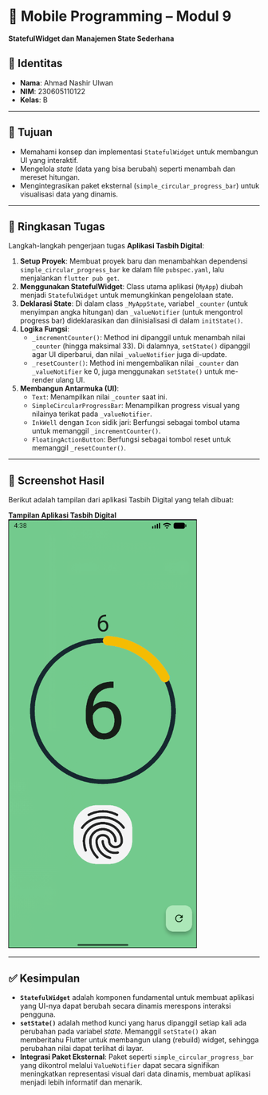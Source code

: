 # 📱 Mobile Programming – Modul 9
**StatefulWidget dan Manajemen State Sederhana**

## 👤 Identitas
- **Nama**: Ahmad Nashir Ulwan
- **NIM**: 230605110122
- **Kelas**: B

---

## 🎯 Tujuan
- Memahami konsep dan implementasi `StatefulWidget` untuk membangun UI yang interaktif.
- Mengelola *state* (data yang bisa berubah) seperti menambah dan mereset hitungan.
- Mengintegrasikan paket eksternal (`simple_circular_progress_bar`) untuk visualisasi data yang dinamis.

---

## 📝 Ringkasan Tugas
Langkah-langkah pengerjaan tugas **Aplikasi Tasbih Digital**:

1.  **Setup Proyek**: Membuat proyek baru dan menambahkan dependensi `simple_circular_progress_bar` ke dalam file `pubspec.yaml`, lalu menjalankan `flutter pub get`.
2.  **Menggunakan StatefulWidget**: Class utama aplikasi (`MyApp`) diubah menjadi `StatefulWidget` untuk memungkinkan pengelolaan state.
3.  **Deklarasi State**: Di dalam class `_MyAppState`, variabel `_counter` (untuk menyimpan angka hitungan) dan `_valueNotifier` (untuk mengontrol progress bar) dideklarasikan dan diinisialisasi di dalam `initState()`.
4.  **Logika Fungsi**:
    -   `_incrementCounter()`: Method ini dipanggil untuk menambah nilai `_counter` (hingga maksimal 33). Di dalamnya, `setState()` dipanggil agar UI diperbarui, dan nilai `_valueNotifier` juga di-update.
    -   `_resetCounter()`: Method ini mengembalikan nilai `_counter` dan `_valueNotifier` ke 0, juga menggunakan `setState()` untuk me-render ulang UI.
5.  **Membangun Antarmuka (UI)**:
    -   `Text`: Menampilkan nilai `_counter` saat ini.
    -   `SimpleCircularProgressBar`: Menampilkan progress visual yang nilainya terikat pada `_valueNotifier`.
    -   `InkWell` dengan `Icon` sidik jari: Berfungsi sebagai tombol utama untuk memanggil `_incrementCounter()`.
    -   `FloatingActionButton`: Berfungsi sebagai tombol reset untuk memanggil `_resetCounter()`.

---

## 📸 Screenshot Hasil
Berikut adalah tampilan dari aplikasi Tasbih Digital yang telah dibuat:

**Tampilan Aplikasi Tasbih Digital**
![Modul 9 Home](./assets/region-20251002-233852.png)

---

## ✅ Kesimpulan
- **`StatefulWidget`** adalah komponen fundamental untuk membuat aplikasi yang UI-nya dapat berubah secara dinamis merespons interaksi pengguna.
- **`setState()`** adalah method kunci yang harus dipanggil setiap kali ada perubahan pada variabel *state*. Memanggil `setState()` akan memberitahu Flutter untuk membangun ulang (rebuild) widget, sehingga perubahan nilai dapat terlihat di layar.
- **Integrasi Paket Eksternal**: Paket seperti `simple_circular_progress_bar` yang dikontrol melalui `ValueNotifier` dapat secara signifikan meningkatkan representasi visual dari data dinamis, membuat aplikasi menjadi lebih informatif dan menarik.